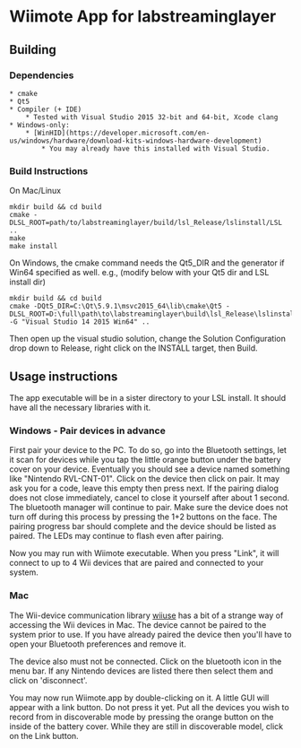 # Wiimote App for labstreaminglayer

## Building

### Dependencies

    * cmake
    * Qt5
    * Compiler (+ IDE)
        * Tested with Visual Studio 2015 32-bit and 64-bit, Xcode clang
    * Windows-only:
        * [WinHID](https://developer.microsoft.com/en-us/windows/hardware/download-kits-windows-hardware-development)
            * You may already have this installed with Visual Studio.

### Build Instructions

On Mac/Linux

```
mkdir build && cd build
cmake -DLSL_ROOT=path/to/labstreaminglayer/build/lsl_Release/lslinstall/LSL ..
make
make install
```

On Windows, the cmake command needs the Qt5_DIR and the generator if Win64 specified as well. e.g.,
(modify below with your Qt5 dir and LSL install dir)

```
mkdir build && cd build
cmake -DQt5_DIR=C:\Qt\5.9.1\msvc2015_64\lib\cmake\Qt5 -DLSL_ROOT=D:\full\path\to\labstreaminglayer\build\lsl_Release\lslinstall\LSL -G "Visual Studio 14 2015 Win64" ..
```

Then open up the visual studio solution, change the Solution Configuration drop down to Release, right click on the INSTALL target, then Build.

## Usage instructions

The app executable will be in a sister directory to your LSL install. It should have all the necessary libraries with it.

### Windows - Pair devices in advance

First pair your device to the PC. To do so, go into the Bluetooth settings,
let it scan for devices while you tap the little orange button under the
battery cover on your device. Eventually you should see a device named
something like "Nintendo RVL-CNT-01". Click on the device then click on pair.
It may ask you for a code, leave this empty then press next.
If the pairing dialog does not close immediately, cancel to close it yourself
after about 1 second. The bluetooth manager will continue to pair. Make sure
the device does not turn off during this process by pressing the 1+2 buttons
on the face. The pairing progress bar should complete and the device should be
listed as paired. The LEDs may continue to flash even after pairing.

Now you may run with Wiimote executable. When you press "Link", it will
connect to up to 4 Wii devices that are paired and connected to your system.

### Mac

The Wii-device communication library [wiiuse](https://github.com/rpavlik/wiiuse)
has a bit of a strange way of accessing the Wii devices in Mac. The device
cannot be paired to the system prior to use. If you have already paired the
device then you'll have to open your Bluetooth preferences and remove it.

The device also must not be connected. Click on the bluetooth icon in the
menu bar. If any Nintendo devices are listed there then select them and
click on 'disconnect'.

You may now run Wiimote.app by double-clicking on it.
A little GUI will appear with a link button. Do not press it yet.
Put all the devices you wish to record from in discoverable mode
by pressing the orange button on the inside of the battery cover.
While they are still in discoverable model, click on the Link button.